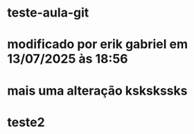 # teste-aula-git
# modificado por erik gabriel em 13/07/2025 às 18:56
# mais uma alteração kskskssks

# teste2